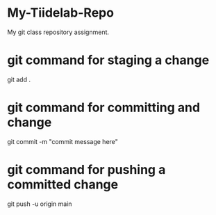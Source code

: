 # My-Tiidelab-Repo
My git class repository assignment.

# git command for staging a change
git add .

# git command for committing and change
git commit -m "commit message here"

# git command for pushing a committed change
git push -u origin main 



